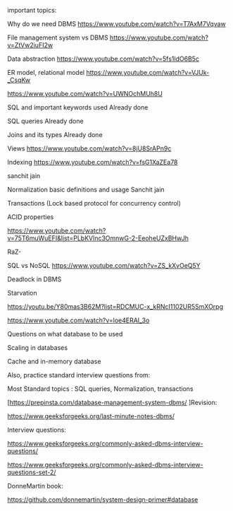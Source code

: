 important topics:

Why do we need DBMS https://www.youtube.com/watch?v=T7AxM7Vqvaw

File management system vs DBMS https://www.youtube.com/watch?v=ZtVw2iuFI2w

Data abstraction https://www.youtube.com/watch?v=5fs1ldO6B5c

ER model, relational model https://www.youtube.com/watch?v=VJUk-_CsqKw

https://www.youtube.com/watch?v=UWNOchMUh8U

SQL and important keywords used Already done

SQL queries Already done

Joins and its types Already done

Views https://www.youtube.com/watch?v=8jU8SrAPn9c

Indexing https://www.youtube.com/watch?v=fsG1XaZEa78

sanchit jain

Normalization basic definitions and usage Sanchit jain

Transactions (Lock based protocol for concurrency control)

ACID properties

https://www.youtube.com/watch?v=75T6muWuEFI&list=PLbKVlnc3OmnwG-2-EeoheUZxBHwJh

RaZ-

SQL vs NoSQL https://www.youtube.com/watch?v=ZS_kXvOeQ5Y

Deadlock in DBMS

Starvation

https://youtu.be/Y80mas3B62M?list=RDCMUC-x_kRNcI1102UR5SmXOrpg

https://www.youtube.com/watch?v=loe4ERAI_3o

Questions on what database to be used

Scaling in databases

Cache and in-memory database

Also, practice standard interview questions from:

Most Standard topics : SQL queries, Normalization, transactions

[https://prepinsta.com/database-management-system-dbms/ ]Revision:

https://www.geeksforgeeks.org/last-minute-notes-dbms/

Interview questions:

https://www.geeksforgeeks.org/commonly-asked-dbms-interview-questions/

https://www.geeksforgeeks.org/commonly-asked-dbms-interview-questions-set-2/

DonneMartin book:

https://github.com/donnemartin/system-design-primer#database
